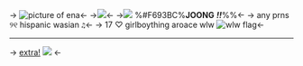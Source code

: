 -> ![picture of ena](https://media.discordapp.net/attachments/1205618333848707082/1219283082428027003/Untitled731_20240318095531.png?ex=660abcdc&is=65f847dc&hm=905ef0cef3c3962c39785e723109923367b1b6dc08c6b8a624de76e2baadc73d&)<-
->![](https://maguro.carrd.co/assets/images/gallery07/864b6934_original.png?v=2d4a5de9)<-
->![](https://enchantments.carrd.co/assets/images/gallery04/442d9177.gif?v=6ea7b2b4) %#F693BC%**JOONG** ***!!***%%<-
-> any prns ୨୧ hispanic wasian `♫`<-
-> 17 ♡ girlboything aroace wlw ![wlw flag](https://i.postimg.cc/k5mc1r63/sapphic-3-stripes-20-px.png)<-
*** 
-> [extra!](https://rentry.co/natsuki) ![](https://biscuit.crd.co/assets/images/gallery02/50d00f04.gif?v=f1c71efd) <-